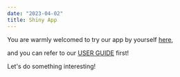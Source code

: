 ```yaml
---
date: "2023-04-02"
title: Shiny App
---
```


You are warmly welcomed to try our app by yourself [here](https://vaagroup12.shinyapps.io/R_shiny_Group12/),

and you can refer to our [USER GUIDE](https://github.com/zoeluvr/VAAGroup12integrate/blob/main/userguide.pdf) first!

Let's do something interesting!



